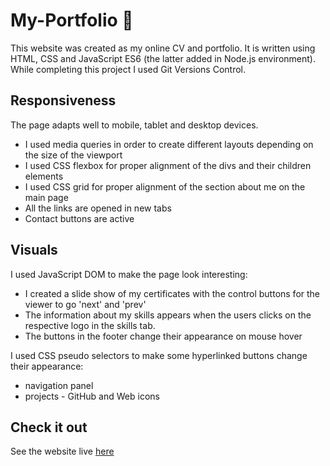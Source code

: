 # My-Portfolio :sunflower:
This website was created as my online CV and portfolio. It is written using HTML, CSS and JavaScript ES6 (the latter added in Node.js environment). While completing this project I used Git Versions Control.


## Responsiveness
The page adapts well to mobile, tablet and desktop devices.

* I used media queries in order to create different layouts depending on the size of the viewport
* I used CSS flexbox for proper alignment of the divs and their children elements
* I used CSS grid for proper alignment of the section about me on the main page
* All the links are opened in new tabs
* Contact buttons are active

## Visuals
I used JavaScript DOM to make the page look interesting:

* I created a slide show of my certificates with the control buttons for the viewer to go 'next' and 'prev'
* The information about my skills appears when the users clicks on the respective logo in the skills tab.
* The buttons in the footer change their appearance on mouse hover

I used CSS pseudo selectors to make some hyperlinked buttons change their appearance:
* navigation panel
* projects - GitHub and Web icons

## Check it out
See the website live [here](https://bea-pan.github.io/My-Portfolio/index.html)
